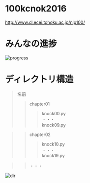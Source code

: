 # 100kcnok2016
http://www.cl.ecei.tohoku.ac.jp/nlp100/

# みんなの進捗
![progress](https://github.com/tmu-nlp/100kcnok2016/blob/master/progress.png)

# ディレクトリ構造
> 名前  
>> chapter01  
>>> knock00.py  
>>> ・・・  
>>> knock09.py

>> chapter02  
>>> knock10.py  
>>> ・・・  
>>> knock19.py

>> ・・・

![dir](https://github.com/tmu-nlp/100kcnok2016/blob/master/dir.png)
